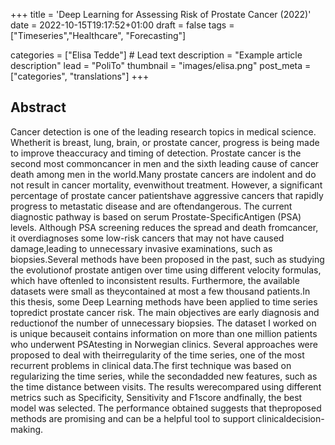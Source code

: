 +++
title = 'Deep Learning for Assessing Risk of Prostate Cancer (2022)'
date = 2022-10-15T19:17:52+01:00
draft = false
tags = ["Timeseries","Healthcare", "Forecasting"]

categories = ["Elisa Tedde"] # Lead text
description =  "Example article description"
lead = "PoliTo"
thumbnail = "images/elisa.png"
post_meta = ["categories", "translations"]
+++

## Abstract
Cancer detection is one of the leading research topics in medical science. Whetherit is breast, lung, brain, or prostate cancer, progress is being made to improve theaccuracy and timing of detection. Prostate cancer is the second most commoncancer in men and the sixth leading cause of cancer death among men in the world.Many prostate cancers are indolent and do not result in cancer mortality, evenwithout treatment. However, a significant percentage of prostate cancer patientshave aggressive cancers that rapidly progress to metastatic disease and are oftendangerous. The current diagnostic pathway is based on serum Prostate-SpecificAntigen (PSA) levels. Although PSA screening reduces the spread and death fromcancer, it overdiagnoses some low-risk cancers that may not have caused damage,leading to unnecessary invasive examinations, such as biopsies.Several methods have been proposed in the past, such as studying the evolutionof prostate antigen over time using different velocity formulas, which have oftenled to inconsistent results. Furthermore, the available datasets were small as theycontained at most a few thousand patients.In this thesis, some Deep Learning methods have been applied to time series topredict prostate cancer risk. The main objectives are early diagnosis and reductionof the number of unnecessary biopsies. The dataset I worked on is unique becauseit contains information on more than one million patients who underwent PSAtesting in Norwegian clinics. Several approaches were proposed to deal with theirregularity of the time series, one of the most recurrent problems in clinical data.The first technique was based on regularizing the time series, while the secondadded new features, such as the time distance between visits. The results werecompared using different metrics such as Specificity, Sensitivity and F1score andfinally, the best model was selected. The performance obtained suggests that theproposed methods are promising and can be a helpful tool to support clinicaldecision-making.
